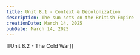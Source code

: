 ```yaml
---
title: Unit 8.1 - Context & Decolonization
description: The sun sets on the British Empire
creationDate: March 14, 2025
pubDate: March 14, 2025
---
```



[[Unit 8.2 - The Cold War]]